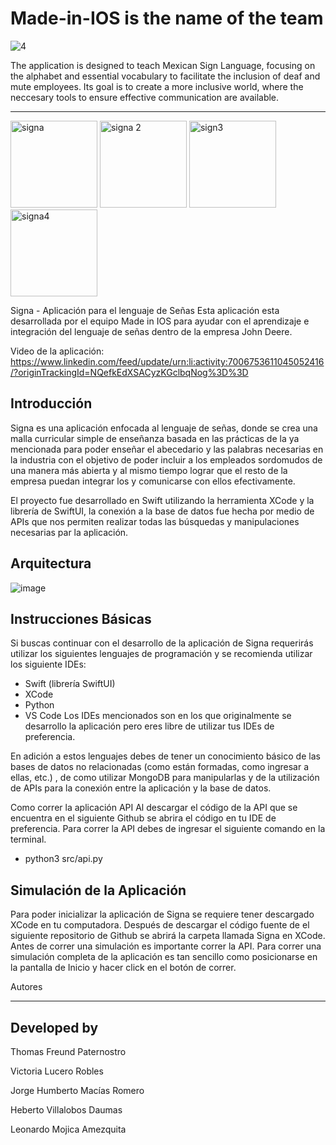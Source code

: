 # Made-in-IOS is the name of the team


![4](https://github.com/themanfred/Made-in-IOS/assets/42932766/46db1aba-1e85-4cc4-adb2-723a6d77df51)

The application is designed to teach Mexican Sign Language, focusing on the alphabet and essential vocabulary to facilitate the inclusion of deaf and mute employees. 
Its goal is to create a more inclusive world, where the neccesary tools to ensure effective communication are available.


--------------
<img width="139" alt="signa" src="https://github.com/themanfred/Made-in-IOS/assets/42932766/b7f329c2-568a-463f-8041-48ddf300b3de">
<img width="139" alt="signa 2" src="https://github.com/themanfred/Made-in-IOS/assets/42932766/4412736b-0c39-4103-9f73-eb6efdc2b208">
<img width="139" alt="sign3" src="https://github.com/themanfred/Made-in-IOS/assets/42932766/03bb81cc-335f-460d-811c-1a51b8a74813">
<img width="139" alt="signa4" src="https://github.com/themanfred/Made-in-IOS/assets/42932766/6c2d024f-bdc7-4521-a1fc-8f6f1d107d28">



Signa - Aplicación para el lenguaje de Señas
Esta aplicación esta desarrollada por el equipo Made in IOS para ayudar con el aprendizaje e integración del lenguaje de señas dentro de la empresa John Deere.

Video de la aplicación: https://www.linkedin.com/feed/update/urn:li:activity:7006753611045052416/?originTrackingId=NQefkEdXSACyzKGclbqNog%3D%3D

## Introducción
Signa es una aplicación enfocada al lenguaje de señas, donde se crea una malla curricular simple de enseñanza basada en las prácticas de la ya mencionada para poder enseñar el abecedario y las palabras necesarias en la industria con el objetivo de poder incluir a los empleados sordomudos de una manera más abierta y al mismo tiempo lograr que el resto de la empresa puedan integrar los y comunicarse con ellos efectivamente.

El proyecto fue desarrollado en Swift utilizando la herramienta XCode y la librería de SwiftUI, la conexión a la base de datos fue hecha por medio de APIs que nos permiten realizar todas las búsquedas y manipulaciones necesarias par la aplicación.

## Arquitectura 
![image](https://github.com/themanfred/Made-in-IOS/assets/42932766/222fc744-f29b-425e-85d7-2474e84aa559)


## Instrucciones Básicas
Si buscas continuar con el desarrollo de la aplicación de Signa requerirás utilizar los siguientes lenguajes de programación y se recomienda utilizar los siguiente IDEs:

- Swift (librería SwiftUI)
- XCode
- Python
- VS Code
Los IDEs mencionados son en los que originalmente se desarrollo la aplicación pero eres libre de utilizar tus IDEs de preferencia.

En adición a estos lenguajes debes de tener un conocimiento básico de las bases de datos no relacionadas (como están formadas, como ingresar a ellas, etc.) , de como utilizar MongoDB para manipularlas y de la utilización de APIs para la conexión entre la aplicación y la base de datos.

Como correr la aplicación
API
Al descargar el código de la API que se encuentra en el siguiente Github se abrira el código en tu IDE de preferencia. Para correr la API debes de ingresar el siguiente comando en la terminal.

- python3 src/api.py
  
## Simulación de la Aplicación
Para poder inicializar la aplicación de Signa se requiere tener descargado XCode en tu computadora. Después de descargar el código fuente de el siguiente repositorio de Github se abrirá la carpeta llamada Signa en XCode. Antes de correr una simulación es importante correr la API. Para correr una simulación completa de la aplicación es tan sencillo como posicionarse en la pantalla de Inicio y hacer click en el botón de correr.

Autores

---------------------

## Developed by
Thomas Freund Paternostro 

Victoria Lucero Robles 

Jorge Humberto Macías Romero 

Heberto Villalobos Daumas 

Leonardo Mojica Amezquita 
